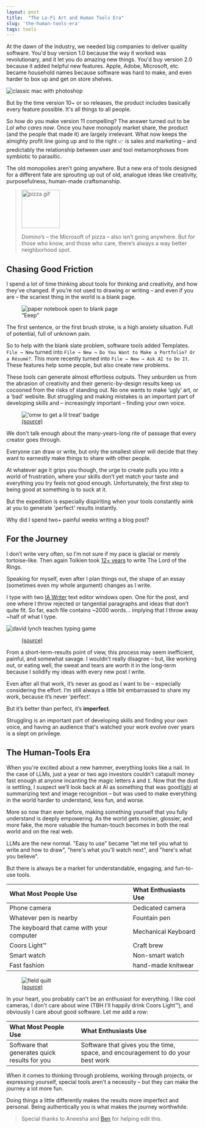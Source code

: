 ```yaml
---
layout: post
title:  "The Lo-Fi Art and Human Tools Era"
slug: 'the-human-tools-era'
tags: tools
---
```



At the dawn of the industry, we needed big companies to deliver quality software. You'd buy version 1.0 because the way it worked was revolutionary, and it let you do amazing new things. You'd buy version 2.0 because it added helpful new features. Apple, Adobe, Microsoft, etc. became household names because software was hard to make, and even harder to box up and get on store shelves.



<img src="/images/2025/human-tools/mac-ps.jpeg" class="large" alt="classic mac with photoshop">



But by the time version 10~ or so releases, the product includes basically every feature possible. It's all things to all people.

So how do you make version 11 compelling? The answer turned out to be *Lol who cares now*. Once you have monopoly market share, the product (and the people that made it) are largely irrelevant. What now keeps the almighty profit line going up and to the right 📈 is sales and marketing – and predictably the relationship between user and tool metamorphoses from symbiotic to parasitic.

The old monopolies aren’t going anywhere. But a new era of tools designed for a different fate are sprouting up out of old, analogue ideas like creativity, purposefulness, human-made craftsmanship.

<blockquote class="row">
  <img src="/images/2025/human-tools/pizza.gif" class="no-shadow pizza" width="100" alt="pizza gif">
  <p>
    Domino’s – the Microsoft of pizza – also isn’t going anywhere. But for those who know, and those who care, there’s always a way better neighborhood spot.
  </p>
</blockquote>

## Chasing Good Friction

I spend a lot of time thinking about tools for thinking and creativity, and how they’ve changed. If you’re not used to drawing or writing – and even if you are – the scariest thing in the world is a blank page.

<figure>
  <img src="/images/2025/human-tools/blank-pages.webp" class="" alt="paper notebook open to blank page">
  <figcaption>
    “Eeep”
  </figcaption>
</figure>

The first sentence, or the first brush stroke, is a high anxiety situation. Full of potential, full of unknown pain.

So to help with the blank slate problem, software tools added Templates. `File → New` turned into `File → New → Do You Want to Make a Portfolio? Or a Résumé?`. This more recently turned into `File → New → Ask AI to Do It`. These features help some people, but also create new problems.

These tools can generate almost effortless outputs. They unburden us from the abrasion of creativity and their generic-by-design results keep us cocooned from the risks of standing out. No one wants to make ‘ugly’ art, or a ‘bad’ website. But struggling and making mistakes is an important part of developing skills and – increasingly important – finding your own voice.

<figure>
  <img src="/images/2025/human-tools/omw.webp" class="no-shadow" alt="‘omw to get a lil treat’ badge">
  <figcaption>
    <a href="https://tombinghamillustration.com/shop/treatcap">(source)</a>
  </figcaption>
</figure>

We don't talk enough about the many-years-long rite of passage that every creator goes through.

Everyone can draw or write, but only the smallest sliver will decide that they want to earnestly make things to share with other people.

At whatever age it grips you though, the urge to create pulls you into a world of frustration, where your skills don’t yet match your taste and everything you try feels not good enough. Unfortunately, the first step to being good at something is to suck at it.

But the expedition is especially dispiriting when your tools  constantly wink at you to generate 'perfect' results instantly.

Why did I spend two+ painful weeks writing a blog post?

## For the Journey

I don’t write very often, so I’m not sure if my pace is glacial or merely tortoise-like. Then again Tolkien took [12+ years](https://middle-earth.xenite.org/how-long-did-it-take-j-r-r-tolkien-to-write-the-lord-of-the-rings/) to write The Lord of the Rings.

Speaking for myself, even after I plan things out, the shape of an essay (sometimes even my whole argument) changes as I write.

I type with two [IA Writer](https://ia.net/writer) text editor windows open. One for the post, and one where I throw rejected or tangential paragraphs and ideas that don’t quite fit. So far, each file contains ~2000 words… implying that I throw away ~half of what I type.



<img src="/images/2025/human-tools/david-lynch-teaches-typing-game.webp" class="no-shadow" alt="david lynch teaches typing game">
<figure>
  <figcaption>
    <a href="https://rhinostew.itch.io/david-lynch-teaches-typing">(source)</a>
  </figcaption>
</figure>


From a short-term-results point of view, this process may seem inefficient, painful, and somewhat savage. I wouldn't really disagree – but, like working out, or eating well, the sweat and tears are worth it in the long-term because I solidify my ideas with every new post I write.

Even after all that work, it’s never as good as I want to be – especially considering the effort. I’m still always a little bit embarrassed to share my work, because it’s never ‘perfect’.

But it’s better than perfect, it’s **imperfect**.

Struggling is an important part of developing skills and finding your own voice, and having an audience that's watched your work evolve over years is a slept on privilege.

## The Human-Tools Era

When you're excited about a new hammer, everything looks like a nail. In the case of LLMs, just a year or two ago investors couldn't catapult money fast enough at anyone incanting the magic letters `A` and `I`. Now that the dust is settling, I suspect we’ll look back at AI as something that was good([ish](https://www.crikey.com.au/2024/09/03/ai-worse-summarising-information-humans-government-trial/)) at summarizing text and image recognition – but was used to make everything in the world harder to understand, less fun, and worse.

More so now than ever before, making something yourself that you fully understand is deeply empowering. As the world gets noisier, glossier, and more fake, the more valuable the human-touch becomes in both the real world and on the real web.

LLMs are the new normal. "Easy to use" became "let me tell you what to write and how to draw", "here's what you'll watch next", and "here's what you believe".

But there is always be a market for understandable, engaging, and fun-to-use tools.

| What Most People Use | What Enthusiasts Use |
|:--|:--|
| Phone camera | Dedicated camera |
| Whatever pen is nearby | Fountain pen |
| The keyboard that came with your computer | Mechanical Keyboard |
| Coors Light™ | Craft brew |
| Smart watch | Non-smart watch |
| Fast fashion | hand-made knitwear |

<figure>
  <img src="/images/2025/human-tools/field-quilt.webp" class="no-shadow" alt="field quilt">
  <figcaption>
    <a href="https://www.are.na/block/9117165">(source)</a>
  </figcaption>
</figure>


In your heart, you probably can't be an enthusiast for everything. I like cool cameras, I don't care about wine (TBH I'll happily drink Coors Light™), and obviously I care about good software. Let me add a row:

| What Most People Use | What Enthusiasts Use |
|:--|:--|
| Software that generates quick results for you | Software that gives you the time, space, and encouragement to do your best work |

When it comes to thinking through problems, working through projects, or expressing yourself, special tools aren’t a necessity – but they can make the journey a lot more fun.

Doing things a little differently makes the results more imperfect and personal. Being authentically you is what makes the journey worthwhile.

> Special thanks to Aneesha and [Ben](https://bentsai.org/) for helping edit this.
